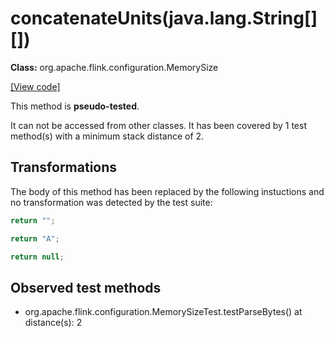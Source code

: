 # concatenateUnits(java.lang.String[][])

**Class:** org.apache.flink.configuration.MemorySize

[[View code]](https://github.com/apache/flink/blob/740f711c4ec9c4b7cdefd01c9f64857c345a68a1/flink-core/src/main/java//org/apache/flink/configuration/MemorySize.java#L237)

This method is **pseudo-tested**.


It can not be accessed from other classes. 
It has been covered by 1 test method(s) with a minimum stack distance of 2.

## Transformations


The body of this method has been replaced by the following instuctions and no transformation was detected by the test suite:

```Java
return "";
```

```Java
return "A";
```

```Java
return null;
```





## Observed test methods

* org.apache.flink.configuration.MemorySizeTest.testParseBytes() at distance(s): 2

